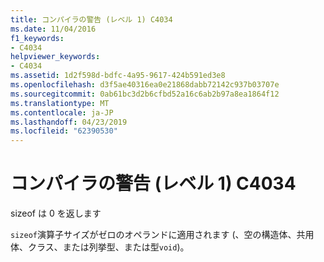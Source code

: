```yaml
---
title: コンパイラの警告 (レベル 1) C4034
ms.date: 11/04/2016
f1_keywords:
- C4034
helpviewer_keywords:
- C4034
ms.assetid: 1d2f598d-bdfc-4a95-9617-424b591ed3e8
ms.openlocfilehash: d3f5ae40316ea0e21868dabb72142c937b03707e
ms.sourcegitcommit: 0ab61bc3d2b6cfbd52a16c6ab2b97a8ea1864f12
ms.translationtype: MT
ms.contentlocale: ja-JP
ms.lasthandoff: 04/23/2019
ms.locfileid: "62390530"
---
```

# <a name="compiler-warning-level-1-c4034"></a>コンパイラの警告 (レベル 1) C4034

sizeof は 0 を返します

`sizeof`演算子サイズがゼロのオペランドに適用されます (、空の構造体、共用体、クラス、または列挙型、または型`void`)。
